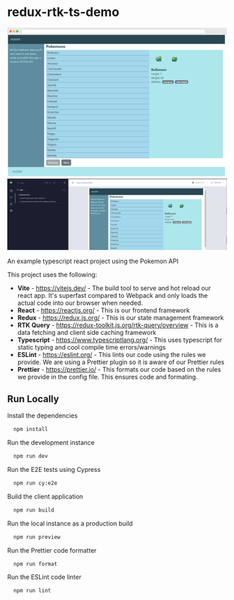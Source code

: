
# redux-rtk-ts-demo

![Screenshot](screenshot.png)
![Screenshot](e2e_screenshot.png
)

An example typescript react project using the Pokemon API

This project uses the following:

- **Vite** - https://vitejs.dev/ - The build tool to serve and hot reload our react app. It's superfast compared to Webpack and only loads the actual code into our browser when needed.
- **React** - https://reactjs.org/ - This is our frontend framework
- **Redux** - https://redux.js.org/ - This is our state management framework
- **RTK Query** - https://redux-toolkit.js.org/rtk-query/overview -  This is a data fetching and client side caching framework
- **Typescript** - https://www.typescriptlang.org/ - This uses typescript for static typing and cool compile time errors/warnings
- **ESLint** - https://eslint.org/ - This lints our code using the rules we provide. We are using a Prettier plugin so it is aware of our Prettier rules
- **Prettier** - https://prettier.io/ - This formats our code based on the rules we provide in the config file. This ensures code and formating.





## Run Locally

Install the dependencies

```bash
  npm install
```

Run the development instance

```bash
  npm run dev
```

Run the E2E tests using Cypress

```bash
  npm run cy:e2e
```

Build the client application

```bash
  npm run build
```

Run the local instance as a production build

```bash
  npm run preview
```

Run the Prettier code formatter 

```bash
  npm run format
```

Run the ESLint code linter

```bash
  npm run lint
```